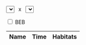 
<!-- - - - - - - - - - - - - - - - - - - - - - - - - - - - - - - - - - - - -->

<div id="sandbox">
  <p><select id="d1"></select>
    <span style="margin: 0px 0.5em;">x</span>
    <select id="d2"></select></p>
  <p><input id="beb" type="checkbox" /> BEB</p>
  <table>
    <thead><tr><th>Name</th><th>Time</th><th>Habitats</th></tr></thead>
    <tbody id="results"></tbody>
  </table>
</div>
<script type="text/javascript" src="prototype.js"></script>
<script type="text/javascript" src="builder.js"></script>
<script type="text/javascript" src="sprintf.js"></script>
<script type="text/javascript" src="dragons.js"></script>
<script type="text/javascript" src="calc.js"></script>
<script type="text/javascript" src="controller.js"></script>

<!-- - - - - - - - - - - - - - - - - - - - - - - - - - - - - - - - - - - - -->
